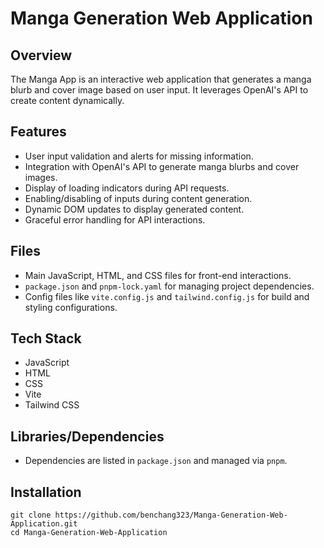 # Manga Generation Web Application

## Overview
The Manga App is an interactive web application that generates a manga blurb and cover image based on user input. It leverages OpenAI's API to create content dynamically.

## Features
- User input validation and alerts for missing information.
- Integration with OpenAI's API to generate manga blurbs and cover images.
- Display of loading indicators during API requests.
- Enabling/disabling of inputs during content generation.
- Dynamic DOM updates to display generated content.
- Graceful error handling for API interactions.

## Files
- Main JavaScript, HTML, and CSS files for front-end interactions.
- `package.json` and `pnpm-lock.yaml` for managing project dependencies.
- Config files like `vite.config.js` and `tailwind.config.js` for build and styling configurations.

## Tech Stack
- JavaScript
- HTML
- CSS
- Vite
- Tailwind CSS

## Libraries/Dependencies
- Dependencies are listed in `package.json` and managed via `pnpm`.

## Installation
```
git clone https://github.com/benchang323/Manga-Generation-Web-Application.git
cd Manga-Generation-Web-Application
```
